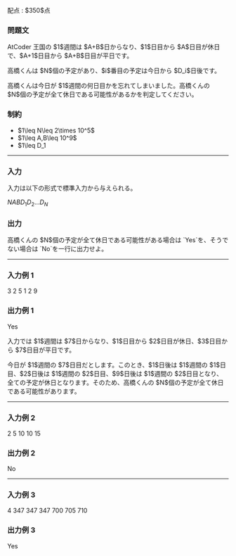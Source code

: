 
<div>

<span>

<span>

<p>
配点 : $350$点
</p>

<div>

<section>

### **問題文**

<p>
AtCoder 王国の $1$週間は $A+B$日からなり、$1$日目から $A$日目が休日で、$A+1$日目から $A+B$日目が平日です。
</p>

<p>
高橋くんは $N$個の予定があり、$i$番目の予定は今日から $D_i$日後です。
</p>

<p>
高橋くんは今日が $1$週間の何日目かを忘れてしまいました。高橋くんの $N$個の予定が全て休日である可能性があるかを判定してください。
</p>

</section>

</div>

<div>

<section>

### **制約**

<ul>

<li>
$1\leq N\leq 2\times 10^5$
</li>

<li>
$1\leq A,B\leq 10^9$
</li>

<li>
$1\leq D_1<D_2<\ldots<D_N\leq 10^9$
</li>

</ul>

</section>

</div>

---

<div>

<div>

<section>

### **入力**

<p>
入力は以下の形式で標準入力から与えられる。
</p>

<div>

$N$$A$$B$$D_1$$D_2$$\ldots$$D_N$
</div>

</section>

</div>

<div>

<section>

### **出力**

<p>
高橋くんの $N$個の予定が全て休日である可能性がある場合は `Yes`を、そうでない場合は `No`を一行に出力せよ。
</p>

</section>

</div>

</div>

---

<div>

<section>

### **入力例 1**

<div>

3 2 5
1 2 9

</div>

</section>

</div>

<div>

<section>

### **出力例 1**

<div>

Yes

</div>

<p>
入力では $1$週間は $7$日からなり、$1$日目から $2$日目が休日、$3$日目から $7$日目が平日です。
</p>

<p>
今日が $1$週間の $7$日目だとします。このとき、$1$日後は $1$週間の $1$日目、$2$日後は $1$週間の $2$日目、$9$日後は $1$週間の $2$日目となり、全ての予定が休日となります。そのため、高橋くんの $N$個の予定が全て休日である可能性があります。
</p>

</section>

</div>

---

<div>

<section>

### **入力例 2**

<div>

2 5 10
10 15

</div>

</section>

</div>

<div>

<section>

### **出力例 2**

<div>

No

</div>

</section>

</div>

---

<div>

<section>

### **入力例 3**

<div>

4 347 347
347 700 705 710

</div>

</section>

</div>

<div>

<section>

### **出力例 3**

<div>

Yes

</div>

</section>

</div>

</span>

</span>

</div>
